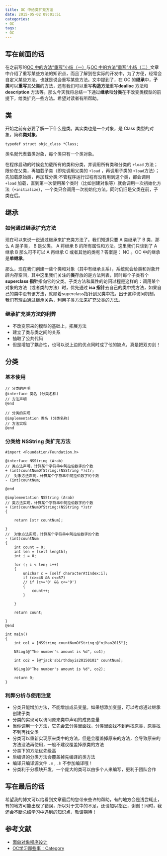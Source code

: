 ```yaml
---
title: OC 中给类扩充方法
date: 2015-05-02 09:01:51
categories:
- OC
tags:
- OC
---
```

## 写在前面的话

在之前写的[OC 中的方法“重写”小结（一）](http://kai-lee.com/2015/04/29/%E5%B0%8F%E7%BB%93OC%E4%B8%AD%E7%9A%84%E6%96%B9%E6%B3%95%E9%87%8D%E5%86%99/)与[OC 中的方法“重写”小结（二）](http://kai-lee.com/2015/04/30/%E5%B0%8F%E7%BB%93OC%E4%B8%AD%E7%9A%84%E6%96%B9%E6%B3%95%E9%87%8D%E5%86%992/)文章中介绍了重写某些方法的知识点，而且了解到在实际的开发中，为了方便，经常会自定义某些方法，也就是说会重写某些方法。文中提到了，在 OC 的**继承**中，**子类**可以**重写**其**父类**的方法，还有我们可以重写**构造方法**重写**dealloc** 方法和 **description** 方法等。那么今天我将总结一下通过**继承**和**分类**在不改变类模型的前提下，给类扩充一些方法。希望对读者有所帮助。
<!--more-->

## 类

开始之前有必要了解一下什么是类。其实类也是一个对象，是 Class 类型的对象，简称**类对象**。

    typedef struct objc_class *Class;

类名就代表着类对象，每个类只有一个类对象。

在程序启动的时候会加载所有的类和分类，并调用所有类和分类的 `+load` 方法；限价在父类，再加载子类（即先调用父类的 `+load` ，再调用子类的 `+load`方法）；先加载原始类，再加载分类;不管程序运行过程有没有用到这个类，都会调用 `+load` 加载，直到第一次使用某个类时（比如创建对象等）就会调用一次初始化方法（`+initialize`），一个类只会调用一次初始化方法，同时仍旧是父类在前，子类在后。

## 继承

### 如何通过继承扩充方法

现在可以来说一说通过继承来扩充类方法了。我们知道只要 A 类继承了 B 类，那么 A 是子类， B 是父类。 A 将继承 B 的所有属性和方法。这里我们只谈到了 A 继承 B 那么可不可以 A 再继承 C 或者其他的类呢？答案是： NO 。OC 中的继承是**单继承**。

那么，现在我们创建一些个类和对象（其中有继承关系），系统就会给类和对象开辟内存空间，其中这里我们关注的**类**存放的是方法列表，同时每个子类有个 **superclass 指针**指向它的父类。子类方法和属性的访问过程是这样的：调用某个对象的方法（或者类的方法）时，优先通过 **isa 指针**去自己的类中找方法，如果自己的类中没有该方法，就顺着superclass指针到父类中找。出于这种访问机制，我们有理由通过继承关系，利用子类方法来扩充父类的方法。

### 继承扩充类方法的利弊

- 不改变原来的模型的基础上，拓展方法
- 建立了类与类之间的关系
- 抽取了公共代码
- 但是增加了耦合性，也可以说上边的优点同时成了他的缺点，真是把双刃剑！


## 分类

### 基本使用

    // 分类的声明
    @interface 类名 (分类名称)
    // 方法声明
    @end
    
    // 分类的实现
    @implementation 类名 (分类名称)
    // 方法实现
    @end

### 分类给 NSString 类扩充方法


    #import <Foundation/Foundation.h>
    
    @interface NSString (Arab)
    // 类方法声明，计算某个字符串中阿拉伯数字的个数
    + (int)countNumOfString:(NSString *)str;
    //  对象方法声明，计算某个字符串中阿拉伯数字的个数
    - (int)countNum;
    
    @end
    
    @implementation NSString (Arab)
    // 类方法实现，计算某个字符串中阿拉伯数字的个数
    + (int)countNumOfString:(NSString *)str
    {
        
        return [str countNum];
        
    }
    //  对象方法实现，计算某个字符串中阿拉伯数字的个数
    - (int)countNum
    {
        int count = 0;
        int len = [self length];
        int i = 0;
    
        for (; i < len; i++)
        {
            unichar c = [self characterAtIndex:i];
            if (c>=48 && c<=57)
            // if (c>='0' && c<='9')
            {
                count++;
            }
            
        }
    
        return count;
        
    }
    @end
    
    int main()
    {
        int co1 = [NSString countNumOfString:@"nihao2015"];
    
        NSLog(@"The number's amount is %d", co1);
    
        int co2 = [@"jack'sbirthdayis20150101" countNum];
    
        NSLog(@"The number's amount is %d", co2);
    
        return 0;
    }


### 利弊分析与使用注意

- 分类只能增加方法，不能增加成员变量。如果想添加变量，可以考虑通过继承创建子类
- 分类的实现可以访问原来类中声明的成员变量
- 当你调用一个方法，它先会去分类里面找，分类里面找不到再找原类，原类找不到再找父类
- 分类可以重新实现原来类中的方法，但是会覆盖掉原来的方法，会导致原来的方法没法再使用，一般不建议覆盖掉原类的方法
- 分类下的方法优先级高
- 后编译的分类方法会覆盖掉先编译的类方法
- 编译只编译源文件 `.m` , `.h` 不参加编译哦！
- 分类利于分模块开发，一个庞大的类可以由多个人来编写，更利于团队合作

## 写在最后的话

希望我的博文可以给看到文章最后的您带来些许的帮助，有的地方会是浅尝辄止，有的地方可能出现了错误，所以对于文中的不足，还请加以指正，谢谢！同时，我还会不断总结学习中遇到的知识点，敬请期待！

## 参考文献

- [面向对象程序设计](http://zh.wikipedia.org/wiki/%E9%9D%A2%E5%90%91%E5%AF%B9%E8%B1%A1%E7%A8%8B%E5%BA%8F%E8%AE%BE%E8%AE%A1)
- [ OC学习那些事：Category](http://blog.csdn.net/p106786860/article/details/10170081)